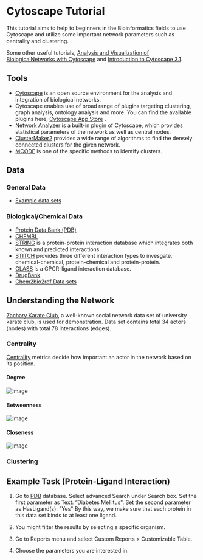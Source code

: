 # Cytoscape Tutorial

This tutorial aims to help to beginners in the Bioinformatics fields to use Cytoscape and utilize some important network parameters such as centrality and clustering. 

Some other useful tutorials, [Analysis and Visualization of BiologicalNetworks with Cytoscape](http://www.cgl.ucsf.edu/Outreach/Workshops/NIH-Oct-2012/Cytoscape/Analysis%20and%20Visualization%20of%20Biological%20Networks%20with%20Cytoscape%20v6.pdf) and [Introduction to Cytoscape 3.1](http://www.cgl.ucsf.edu/home/scooter/NCI2016/Tutorial2_Networks_Data_Styles_Layouts_and_App_Manager.pdf). 

## Tools

*  [Cytoscape](http://www.cytoscape.org) is an open source environment for the analysis and
integration of biological networks.
*  Cytoscape enables use of broad range of plugins targeting clustering, graph analysis,
ontology analysis and more. You can find the available plugins here,
[Cytoscape App Store](http://apps.cytoscape.org/) .
*  [Network Analyzer](http://apps.cytoscape.org/apps/networkanalyzer) is a built-in plugin of Cytoscape, which provides statistical parameters of the network as well as central nodes.
*  [ClusterMaker2](http://apps.cytoscape.org/apps/clustermaker2) provides a wide range of algorithms to find the densely connected clusters for the given network.
*  [MCODE](http://apps.cytoscape.org/apps/mcode) is one of the specific methods to identify clusters.

## Data
### General Data
* [Example data sets](http://www-personal.umich.edu/~mejn/netdata/)
### Biological/Chemical Data
* [Protein Data Bank (PDB)](http://www.rcsb.org/pdb/software/rest.do)
* [CHEMBL](https://www.ebi.ac.uk/chembl/)
*  [STRING](http://string-db.org) is a protein-protein interaction database which integrates both
known and predicted interactions.
*  [STITCH](http://stitch.embl.de/) provides three different interaction types to invesgate, chemical-chemical, protein-chemical and protein-protein. 
* [GLASS](http://zhanglab.ccmb.med.umich.edu/) is a GPCR-ligand interaction database.
* [DrugBank]()
* [Chem2bio2rdf Data sets](https://chem2bio2rdf.wikispaces.com/Datasets)

## Understanding the Network

[Zachary Karate Club](https://en.wikipedia.org/wiki/Zachary%27s_karate_club), a well-known social network data set of university karate club, is used for demonstration. Data set contains total 34 actors (nodes) with total 78 interactions (edges). 

### Centrality
[Centrality](https://cs.hse.ru/data/2015/05/14/1098547089/4._Centrality_Metrics.pdf) metrics decide how important an actor in the network based on its position. 

#### Degree

![image](https://cloud.githubusercontent.com/assets/4271817/25327381/97a26a90-28dc-11e7-86ed-4f0554c53891.PNG)

#### Betweenness
![image](https://cloud.githubusercontent.com/assets/4271817/25327379/979b1b6e-28dc-11e7-9512-bfc033ab1aef.PNG)

#### Closeness
![image](https://cloud.githubusercontent.com/assets/4271817/25327380/979ba1b0-28dc-11e7-8d8a-ebfe381e5447.PNG)


### Clustering

## Example Task (Protein-Ligand Interaction)
1. Go to [PDB](http://www.rcsb.org/pdb/software/rest.do) database. Select advanced Search under Search box.
   Set the first parameter as Text: “Diabetes Mellitus".
   Set the second parameter as HasLigand(s): "Yes"
   By this way, we make sure that each protein in this data set binds to at least one ligand.

2. You might filter the results by selecting a specific organism.

3. Go to Reports menu and select Custom Reports > Customizable Table.

4. Choose the parameters you are interested in. 


